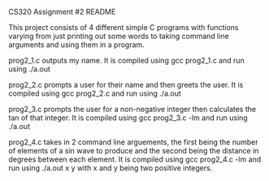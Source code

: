 CS320 Assignment #2 README
 
This project consists of 4 different simple C programs with functions varying from just printing out some words to taking command line arguments and using them in a program. 

prog2_1.c outputs my name. It is compiled using gcc prog2_1.c and run using ./a.out

prog2_2.c prompts a user for their name and then greets the user. It is compiled using gcc prog2_2.c and run using ./a.out

prog2_3.c prompts the user for a non-negative integer then calculates the tan of that integer. It is compiled using gcc prog2_3.c -lm and run using ./a.out

prog2_4.c takes in 2 command line arguements, the first being the number of elements of a sin wave to produce and the second being the distance in degrees between each element. It is compiled using gcc prog2_4.c -lm and run using ./a.out x y with x and y being two positive integers. 